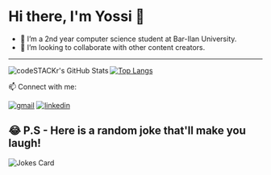 # Hi there, I'm Yossi 👋 

- 🌱 I’m a 2nd year computer science student at Bar-Ilan University.
- 👯 I’m looking to collaborate with other content creators.

---
<img align="left" alt="codeSTACKr's GitHub Stats" src="https://github-readme-stats.vercel.app/api?username=yossix07&show_icons=true&hide_border=false&title_color=ff652f&icon_color=FFE400&bg_color=09131B&text_color=ffffff&border_color=0c1a25" />

[![Top Langs](https://github-readme-stats.vercel.app/api/top-langs/?username=yossix07&layout=compact)](https://github.com/yossix07/github-readme-stats)

📫  Connect with me:
  
[![gmail](https://cdn.icon-icons.com/icons2/652/PNG/48/gmail_icon-icons.com_59877.png)][2]
[![linkedin](https://cdn.icon-icons.com/icons2/2428/PNG/48/linkedin_black_logo_icon_147114.png)][1]

[1]: https://www.linkedin.com/in/yossi-maatook
[2]: mailto:yossix07@gmail.com


## 😂 P.S - Here is a random joke that'll make you laugh!
![Jokes Card](https://readme-jokes.vercel.app/api)
